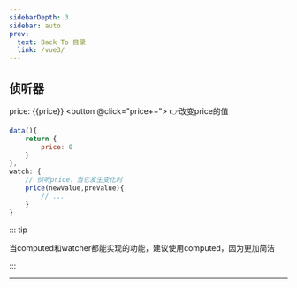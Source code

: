 ```yaml
---
sidebarDepth: 3
sidebar: auto
prev:
  text: Back To 目录
  link: /vue3/
---
```


## 侦听器

price: <span>{{price}}</span> <button @click="price++"> 👉改变price的值 </button>

```js
data(){
    return {
        price: 0
    }
},
watch: {
    // 侦听price，当它发生变化时
    price(newValue,preValue){
        // ...
    }
}
```

::: tip

当computed和watcher都能实现的功能，建议使用computed，因为更加简洁

:::



----------

<script>
import {ref} from 'vue';

export default {
    setup(){
        return {
            price: ref(0)
        }
    },
    watch: {
        price(current,old){
            alert(`price原来是${old}现在变成${current}`);
        }
    }
}
</script>



